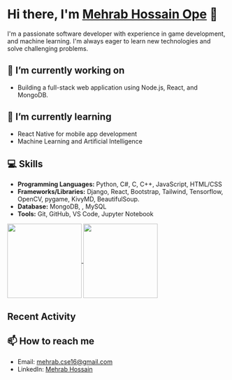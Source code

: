 # Hi there, I'm [Mehrab Hossain Ope](https://github.com/m3hrab) 👋

I'm a passionate software developer with experience in game development, and machine learning. I'm always eager to learn new technologies and solve challenging problems. 

## 🔭 I’m currently working on 
- Building a full-stack web application using Node.js, React, and MongoDB.

## 🌱 I’m currently learning 
- React Native for mobile app development
- Machine Learning and Artificial Intelligence

## 💻 Skills
- **Programming Languages:** Python, C#, C,  C++, JavaScript, HTML/CSS 
- **Frameworks/Libraries:** Django, React, Bootstrap, Tailwind, Tensorflow, OpenCV, pygame, KivyMD, BeautifulSoup.
- **Database:** MongoDB, , MySQL
- **Tools:** Git, GitHub, VS Code, Jupyter Notebook

<div>
  <a href="https://github.com/m3hrab">
    <img height="170" align="center" src="https://github-readme-stats.vercel.app/api?username=m3hrab&show_icons=true&theme=radical" />
  </a>
  <a href="https://github.com/m3hrab">
    <img height="170" align="center" src="https://github-readme-stats.vercel.app/api/top-langs/?username=m3hrab&layout=compact&theme=radical" />
  </a>
</div>

## Recent Activity

<!--START_SECTION:activity-->
<!--END_SECTION:activity-->


## 📫 How to reach me
- Email: mehrab.cse16@gmail.com
- LinkedIn: [Mehrab Hossain](https://www.linkedin.com/in/mehrabhossain/)


